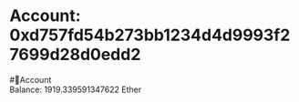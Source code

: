 
Account: 0xd757fd54b273bb1234d4d9993f27699d28d0edd2
===================================================
  
#📜Account  
Balance: 1919.339591347622 Ether